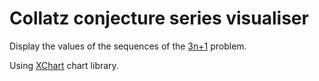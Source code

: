 # Collatz conjecture series visualiser

Display the values of the sequences of the [3n+1](https://en.wikipedia.org/wiki/Collatz_conjecture) problem.

Using [XChart](https://github.com/knowm/XChart) chart library.